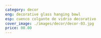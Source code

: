 ```yaml
---
category: decor
eng: decorative glass hanging bowl
esp: cuenco colgante de vidrio decorativo
cover_image: ./images/decor/decor-03.jpg
price: 00.00
---
```

 
